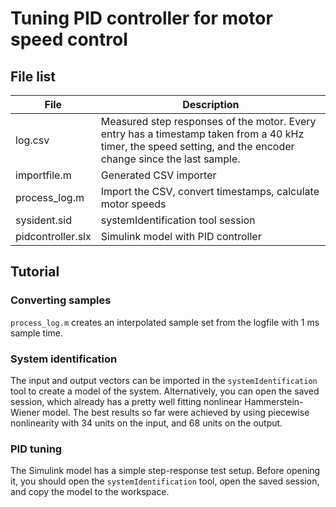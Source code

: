 # Tuning PID controller for motor speed control

## File list

| File               | Description |
|--------------------|-------------|
| log.csv            | Measured step responses of the motor. Every entry has a timestamp taken from a 40 kHz timer, the speed setting, and the encoder change since the last sample.
| importfile.m       | Generated CSV importer  |
| process_log.m      | Import the CSV, convert timestamps, calculate motor speeds |
| sysident.sid       | systemIdentification tool session  |
| pidcontroller.slx  | Simulink model with PID controller  |

## Tutorial

### Converting samples
`process_log.m` creates an interpolated sample set from the logfile with 1 ms sample time.

### System identification
The input and output vectors can be imported in the `systemIdentification` tool to create a model of the system. Alternatively, you can open the saved session, which already has a pretty well fitting nonlinear Hammerstein-Wiener model. The best results so far were achieved by using piecewise nonlinearity with 34 units on the input, and 68 units on the output.

### PID tuning
The Simulink model has a simple step-response test setup. Before opening it, you should open the `systemIdentification` tool, open the saved session, and copy the model to the workspace.